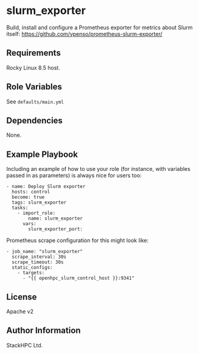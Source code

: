 slurm_exporter
==============

Build, install and configure a Prometheus exporter for metrics about Slurm itself: https://github.com/vpenso/prometheus-slurm-exporter/

Requirements
------------

Rocky Linux 8.5 host.

Role Variables
--------------

See `defaults/main.yml`

Dependencies
------------

None.

Example Playbook
----------------

Including an example of how to use your role (for instance, with variables passed in as parameters) is always nice for users too:

    - name: Deploy Slurm exporter
      hosts: control
      become: true
      tags: slurm_exporter
      tasks:
        - import_role:
            name: slurm_exporter
          vars:
            slurm_exporter_port: 

Prometheus scrape configuration for this might look like:

```
- job_name: "slurm_exporter"
  scrape_interval: 30s
  scrape_timeout: 30s
  static_configs:
    - targets:
      - "{{ openhpc_slurm_control_host }}:9341"
```

License
-------

Apache v2

Author Information
------------------

StackHPC Ltd.
